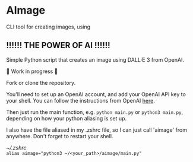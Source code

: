 # AImage

CLI tool for creating images, using

## !!!!!! THE POWER OF AI !!!!!!

Simple Python script that creates an image using DALL‧ּׁׁׁׁׁׂׂE 3 from OpenAI.

🚧 Work in progress 🚧

Fork or clone the repository.

You'll need to set up an OpenAI account, and add your OpenAI API key to your shell. You can follow the instructions from OpenAI [here](https://platform.openai.com/docs/quickstart).

Then just run the main function, e.g. `python main.py` or `python3 main.py`, depending on how your python aliasing is set up.

I also have the file aliased in my .zshrc file, so I can just call 'aimage' from anywhere. Don't forget to restart your shell.

_~/.zshrc_<br>
`alias aimage="python3 ~/<your_path>/aimage/main.py"`
